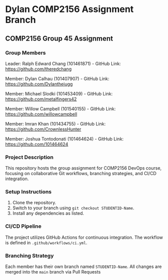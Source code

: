 # Dylan COMP2156 Assignment Branch

## COMP2156 Group 45 Assignment

### Group Members

Leader: Ralph Edward Chang (101461871) - GitHub Link: https://github.com/theredchang

Member: Dylan Calhau (101407907) - GitHub Link: https://github.com/Dylanthejugg

Member: Michael Slodki (101453409) - GitHub Link: https://github.com/metalfingers42

Member: Willow Campbell (101540155) - GitHub Link: https://github.com/willowcampbell 

Member: Imran Khan (101434755) - GitHub Link: https://github.com/CrownlessHunter

Member: Joshua Tontodonati (101464624) - GitHub Link: https://github.com/101464624

### Project Description
This repository hosts the group assignment for COMP2156 DevOps course, focusing on
collaborative Git workflows, branching strategies, and CI/CD integration.

### Setup Instructions
1. Clone the repository.
2. Switch to your branch using `git checkout STUDENTID-Name`.
3. Install any dependencies as listed.

### CI/CD Pipeline
The project utilizes GitHub Actions for continuous integration. The workflow is defined
in `.github/workflows/ci.yml`.

### Branching Strategy
Each member has their own branch named `STUDENTID-Name`. All changes are
merged into the `main` branch via Pull Requests
